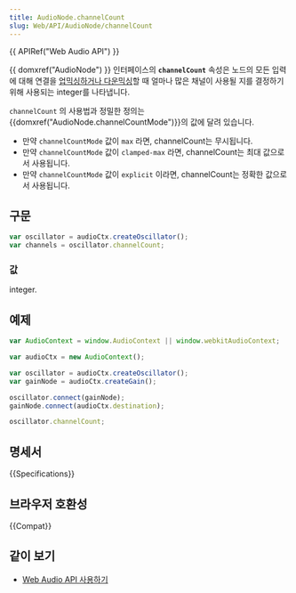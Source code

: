 ```yaml
---
title: AudioNode.channelCount
slug: Web/API/AudioNode/channelCount
---
```

{{ APIRef("Web Audio API") }}

{{ domxref("AudioNode") }} 인터페이스의 **`channelCount`** 속성은 노드의 모든 입력에 대해 연결을 [업믹싱하거나 다운믹싱](/ko/docs/Web/API/Web_Audio_API/Basic_concepts_behind_Web_Audio_API#up-mixing_and_down-mixing)할 때 얼마나 많은 채널이 사용될 지를 결정하기 위해 사용되는 integer를 나타냅니다.

`channelCount` 의 사용법과 정밀한 정의는 {{domxref("AudioNode.channelCountMode")}}의 값에 달려 있습니다.

- 만약 `channelCountMode` 값이 `max` 라면, channelCount는 무시됩니다.
- 만약 `channelCountMode` 값이 `clamped-max` 라면, channelCount는 최대 값으로서 사용됩니다.
- 만약 `channelCountMode` 값이 `explicit` 이라면, channelCount는 정확한 값으로서 사용됩니다.

## 구문

```js
var oscillator = audioCtx.createOscillator();
var channels = oscillator.channelCount;
```

### 값

integer.

## 예제

```js
var AudioContext = window.AudioContext || window.webkitAudioContext;

var audioCtx = new AudioContext();

var oscillator = audioCtx.createOscillator();
var gainNode = audioCtx.createGain();

oscillator.connect(gainNode);
gainNode.connect(audioCtx.destination);

oscillator.channelCount;
```

## 명세서

{{Specifications}}

## 브라우저 호환성

{{Compat}}

## 같이 보기

- [Web Audio API 사용하기](/ko/docs/Web/API/Web_Audio_API/Using_Web_Audio_API)
